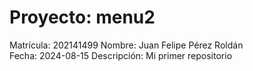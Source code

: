 # Proyecto: menu2
Matrícula: 202141499
Nombre: Juan Felipe Pérez Roldán	
Fecha: 2024-08-15
Descripción: Mi primer repositorio


